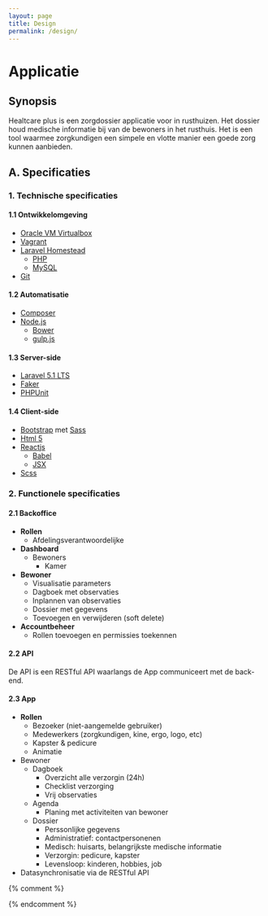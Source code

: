 ```yaml
---
layout: page
title: Design
permalink: /design/
---
```


# Applicatie

## Synopsis
Healtcare plus is een zorgdossier applicatie voor in rusthuizen. Het dossier houd medische informatie bij van de bewoners in het rusthuis. Het is een tool waarmee zorgkundigen een simpele en vlotte manier een goede zorg kunnen aanbieden.

## A. Specificaties

### 1. Technische specificaties

#### 1.1 Ontwikkelomgeving

* [Oracle VM Virtualbox][virtualbox]
* [Vagrant][vagrant]
* [Laravel Homestead][homestead]
  * [PHP][php]
  * [MySQL][mysql]
* [Git][git]

#### 1.2 Automatisatie
* [Composer][composer]
* [Node.js][node]
   * [Bower][bower]
   * [gulp.js][gulp]

#### 1.3 Server-side
* [Laravel 5.1 LTS][laravel]
* [Faker][gh-faker]
* [PHPUnit][phpunit]

#### 1.4 Client-side
* [Bootstrap][bootstrap] met [Sass][sass]
* [Html 5][html]
* [Reactjs][react]
  * [Babel][babel]
  * [JSX][gh-jsx]
* [Scss][sass]

### 2. Functionele specificaties

#### 2.1 Backoffice
* **Rollen**
  * Afdelingsverantwoordelijke
* **Dashboard**
  * Bewoners
    * Kamer
* **Bewoner**
  * Visualisatie parameters
  * Dagboek met observaties
  * Inplannen van observaties
  * Dossier met gegevens
  * Toevoegen en verwijderen (soft delete)
* **Accountbeheer**
  * Rollen toevoegen en permissies toekennen

#### 2.2 API
De API is een RESTful API waarlangs de App communiceert met de back-end.

#### 2.3 App
* **Rollen**
  * Bezoeker (niet-aangemelde gebruiker)
  * Medewerkers (zorgkundigen, kine, ergo, logo, etc)
  * Kapster & pedicure
  * Animatie
* Bewoner
  * Dagboek
    * Overzicht alle verzorgin (24h)
    * Checklist verzorging
    * Vrij observaties
  * Agenda
    * Planing met activiteiten van bewoner
  * Dossier
    * Perssonlijke gegevens
    * Administratief: contactpersonenen
    * Medisch: huisarts, belangrijkste medische informatie
    * Verzorgin: pedicure, kapster
    * Levensloop: kinderen, hobbies, job
* Datasynchronisatie via de RESTful API

{% comment %}
<!-- ⚓ Hyperlinks: technologie en software componenten -->
{% endcomment %}

[babel]:                    https://babeljs.io/
[bootstrap]:                http://getbootstrap.com
[bower]:                    http://bower.io/
[composer]:                 https://getcomposer.org/
[homestead]:                https://laravel.com/docs/4.2/homestead
[html]:                     http://www.w3.org/TR/html5
[gh-faker]:                 https://github.com/fzaninotto/Faker
[gh-jsx]:                   https://facebook.github.io/jsx/
[git]:                      http://git-scm.com
[gulp]:                     http://gulpjs.com
[laravel]:                  https://laravel.com/
[mysql]:                    http://www.mysql.com/products/community
[node]:                     http://nodejs.org
[php]:                      http://php.net
[phpunit]:                  https://phpunit.de
[react]:                    https://facebook.github.io/react/
[sass]:                     http://sass-lang.com
[vagrant]:                  https://www.vagrantup.com
[virtualbox]:               https://www.virtualbox.org/